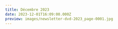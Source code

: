 ```yaml
---
title: Décembre 2023
date: 2023-12-01T16:09:00.000Z
preview: images/newsletter-dvd-2023_page-0001.jpg
---
```

